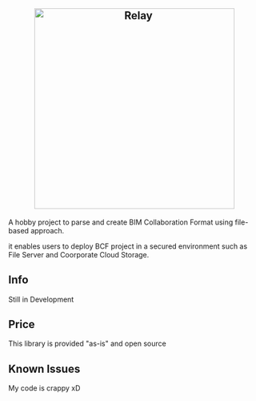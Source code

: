 <h2 align="center">
<img src="https://github.com/chuncahk/villsBCF/blob/master/_resources/villsBCF.png" alt="Relay" width="400">
</h2>

A hobby project to parse and create BIM Collaboration Format using file-based approach.

it enables users to deploy BCF project in a secured environment such as File Server and Coorporate Cloud Storage.

## Info
Still in Development

## Price
This library is provided "as-is" and open source

## Known Issues
My code is crappy xD